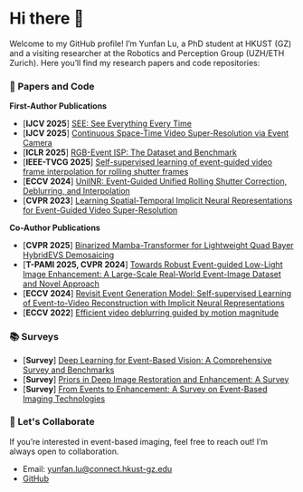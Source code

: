 # Hi there 👋

Welcome to my GitHub profile! I’m Yunfan Lu, a PhD student at HKUST (GZ) and a visiting researcher at the Robotics and Perception Group (UZH/ETH Zurich).
Here you’ll find my research papers and code repositories:

### 📝 Papers and Code

**First-Author Publications**

- [**IJCV 2025**] [SEE: See Everything Every Time](https://github.com/yunfanLu/SEE)
- [**IJCV 2025**] [Continuous Space-Time Video Super-Resolution via Event Camera](https://github.com/yunfanLu/HR-INR)
- [**ICLR 2025**] [RGB-Event ISP: The Dataset and Benchmark](https://github.com/yunfanLu/RGB-Event-ISP)
- [**IEEE-TVCG 2025**] [Self-supervised learning of event-guided video frame interpolation for rolling shutter frames](https://github.com/yunfanLu/Self-EvRSVFI)
- [**ECCV 2024**] [UniINR: Event-Guided Unified Rolling Shutter Correction, Deblurring, and Interpolation](https://github.com/yunfanLu/UniINR)
- [**CVPR 2023**] [Learning Spatial-Temporal Implicit Neural Representations for Event-Guided Video Super-Resolution](https://github.com/yunfanLu/INR-Event-VSR)


**Co-Author Publications**

- [**CVPR 2025**] [Binarized Mamba-Transformer for Lightweight Quad Bayer HybridEVS Demosaicing](https://github.com/Clausy9/BMTNet)
- [**T-PAMI 2025, CVPR 2024**] [Towards Robust Event-guided Low-Light Image Enhancement: A Large-Scale Real-World Event-Image Dataset and Novel Approach](https://github.com/EthanLiang99/EvLight)
- [**ECCV 2024**] [Revisit Event Generation Model: Self-supervised Learning of Event-to-Video Reconstruction with Implicit Neural Representations](https://github.com/wzpscott/EvINR)
- [**ECCV 2022**] [Efficient video deblurring guided by motion magnitude](https://github.com/sollynoay/MMP-RNN)


### 📚 Surveys

- [**Survey**] [Deep Learning for Event-Based Vision: A Comprehensive Survey and Benchmarks](https://github.com/yunfanLu/Awesome-Events-Deep-Learning)
- [**Survey**] [Priors in Deep Image Restoration and Enhancement: A Survey](https://github.com/yunfanLu/Awesome-Image-Prior)
- [**Survey**] [From Events to Enhancement: A Survey on Event-Based Imaging Technologies](https://github.com/yunfanLu/Awesome-Event-Imaging)

### 👯 Let's Collaborate
If you’re interested in event-based imaging, feel free to reach out! I’m always open to collaboration.

- Email: yunfan.lu@connect.hkust-gz.edu
- [GitHub](https://github.com/yunfanLu)
